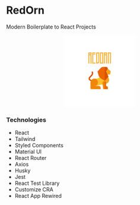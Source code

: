 # RedOrn

Modern Boilerplate to React Projects

<center>

  ![Redorn](./logo.jpg)

</center>



### Technologies

* React
* Tailwind
* Styled Components
* Material UI
* React Router
* Axios
* Husky
* Jest
* React Test Library
* Customize CRA
* React App Rewired